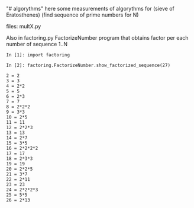 "# algorythms" 
here some measurements of algorythms for (sieve of Eratosthenes)
(find sequence of prime numbers for N)

files: multX.py

Also in factoring.py FactorizeNumber program that obtains factor per
each number of sequence 1..N
```
In [1]: import factoring

In [2]: factoring.FactorizeNumber.show_factorized_sequence(27)

2 = 2
3 = 3
4 = 2*2
5 = 5
6 = 2*3
7 = 7
8 = 2*2*2
9 = 3*3
10 = 2*5
11 = 11
12 = 2*2*3
13 = 13
14 = 2*7
15 = 3*5
16 = 2*2*2*2
17 = 17
18 = 2*3*3
19 = 19
20 = 2*2*5
21 = 3*7
22 = 2*11
23 = 23
24 = 2*2*2*3
25 = 5*5
26 = 2*13
```